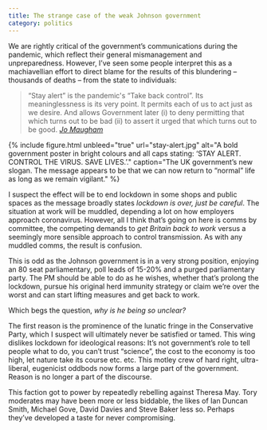 ```yaml
---
title: The strange case of the weak Johnson government
category: politics
---
```


We are rightly critical of the government’s communications during the pandemic, which reflect their general mismanagement and unpreparedness. However, I’ve seen some people interpret this as a machiavellian effort to direct blame for the results of this blundering – thousands of deaths – from the state to individuals:

> “Stay alert” is the pandemic's “Take back control”. Its meaninglessness is its very point. It permits each of us to act just as we desire. And allows Government later (i) to deny permitting that which turns out to be bad (ii) to assert it urged that which turns out to be good. [<cite>Jo Maugham</cite>](https://twitter.com/JolyonMaugham/status/1259402723193237505)

{% include figure.html unbleed="true" url="stay-alert.jpg" alt="A bold government poster in bright colours and all caps stating: ‘STAY ALERT. CONTROL THE VIRUS. SAVE LIVES.’." caption="The UK government’s new slogan. The message appears to be that we can now return to “normal” life as long as we remain vigilant." %}

I suspect the effect will be to end lockdown in some shops and public spaces as the message broadly states _lockdown is over, just be careful_. The situation at work will be muddled, depending a lot on how employers approach coronavirus. However, all I think that’s going on here is comms by committee, the competing demands to _get Britain back to work_ versus a seemingly more sensible approach to control transmission. As with any muddled comms, the result is confusion.

This is odd as the Johnson government is in a very strong position, enjoying an 80 seat parliamentary, poll leads of 15-20% and a purged parliamentary party. The PM should be able to do as he wishes, whether that’s prolong the lockdown, pursue his original herd immunity strategy or claim we’re over the worst and can start lifting measures and get back to work.

Which begs the question, _why is he being so unclear?_

The first reason is the prominence of the lunatic fringe in the Conservative Party, which I suspect will ultimately never be satisfied or tamed. This wing dislikes lockdown for ideological reasons: It’s not government’s role to tell people what to do, you can’t trust “science”, the cost to the economy is too high, let nature take its course etc. etc. This motley crew of hard right, ultra-liberal, eugenicist oddbods now forms a large part of the government. Reason is no longer a part of the discourse.

This faction got to power by repeatedly rebelling against Theresa May. Tory moderates may have been more or less biddable, the likes of Ian Duncan Smith, Michael Gove, David Davies and Steve Baker less so. Perhaps they’ve developed a taste for never compromising.
